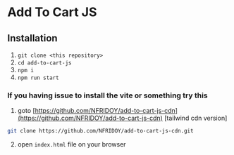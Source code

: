 # Add To Cart JS 

## Installation

1. ```git clone <this repository>```
2. ```cd add-to-cart-js```
3. ```npm i```
4. ```npm run start```

### If you having issue to install the vite or something try this
1. goto [https://github.com/NFRIDOY/add-to-cart-js-cdn](https://github.com/NFRIDOY/add-to-cart-js-cdn) [tailwind cdn version]
```bash
git clone https://github.com/NFRIDOY/add-to-cart-js-cdn.git
```
2. open `index.html` file on your browser

